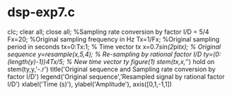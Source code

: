 # dsp-exp7.c
clc;
clear all;
close all; %Sampling rate conversion by factor I/D = 5/4
Fx=20; %Original sampling frequency in Hz
Tx=1/Fx; %Original sampling period in seconds
tx=0:Tx:1; % Time vector tx
x=0.7*sin(2*pi*tx); % Original sequence
y=resample(x,5,4); % Re-sampling by rational factor I/D
ty=(0:(length(y)-1))*4*Tx/5; % New time vector ty
figure(1)
stem(tx,x,'*')
hold on
stem(ty,y,'-.r')
title('Original sequence and Sampling rate conversion by
factor I/D')
legend('Original sequence','Resampled signal by rational
factor I/D')
xlabel('Time (s)'),
ylabel('Amplitude'),
axis([0,1,-1,1])
